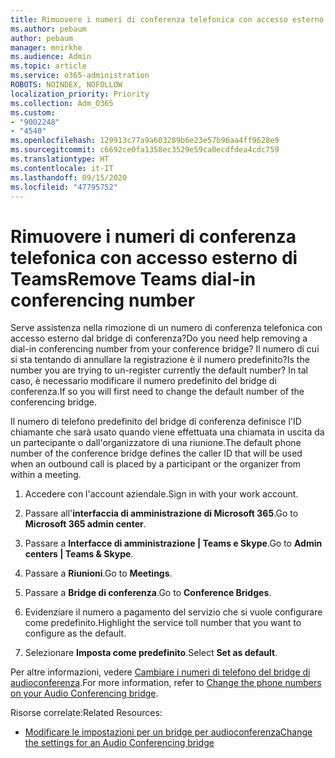 ```yaml
---
title: Rimuovere i numeri di conferenza telefonica con accesso esterno di Teams
ms.author: pebaum
author: pebaum
manager: mnirkhe
ms.audience: Admin
ms.topic: article
ms.service: o365-administration
ROBOTS: NOINDEX, NOFOLLOW
localization_priority: Priority
ms.collection: Adm_O365
ms.custom:
- "9002248"
- "4540"
ms.openlocfilehash: 129913c77a9a603289b6e23e57b96aa4ff9628e9
ms.sourcegitcommit: c6692ce0fa1358ec3529e59ca0ecdfdea4cdc759
ms.translationtype: HT
ms.contentlocale: it-IT
ms.lasthandoff: 09/15/2020
ms.locfileid: "47795752"
---
```

# <a name="remove-teams-dial-in-conferencing-number"></a><span data-ttu-id="ad95d-102">Rimuovere i numeri di conferenza telefonica con accesso esterno di Teams</span><span class="sxs-lookup"><span data-stu-id="ad95d-102">Remove Teams dial-in conferencing number</span></span>

<span data-ttu-id="ad95d-103">Serve assistenza nella rimozione di un numero di conferenza telefonica con accesso esterno dal bridge di conferenza?</span><span class="sxs-lookup"><span data-stu-id="ad95d-103">Do you need help removing a dial-in conferencing number from your conference bridge?</span></span> <span data-ttu-id="ad95d-104">Il numero di cui si sta tentando di annullare la registrazione è il numero predefinito?</span><span class="sxs-lookup"><span data-stu-id="ad95d-104">Is the number you are trying to un-register currently the default number?</span></span> <span data-ttu-id="ad95d-105">In tal caso, è necessario modificare il numero predefinito del bridge di conferenza.</span><span class="sxs-lookup"><span data-stu-id="ad95d-105">If so you will first need to change the default number of the conferencing bridge.</span></span>

<span data-ttu-id="ad95d-106">Il numero di telefono predefinito del bridge di conferenza definisce l'ID chiamante che sarà usato quando viene effettuata una chiamata in uscita da un partecipante o dall'organizzatore di una riunione.</span><span class="sxs-lookup"><span data-stu-id="ad95d-106">The default phone number of the conference bridge defines the caller ID that will be used when an outbound call is placed by a participant or the organizer from within a meeting.</span></span>

1. <span data-ttu-id="ad95d-107">Accedere con l'account aziendale.</span><span class="sxs-lookup"><span data-stu-id="ad95d-107">Sign in with your work account.</span></span>

2. <span data-ttu-id="ad95d-108">Passare all'**interfaccia di amministrazione di Microsoft 365**.</span><span class="sxs-lookup"><span data-stu-id="ad95d-108">Go to **Microsoft 365 admin center**.</span></span>

3. <span data-ttu-id="ad95d-109">Passare a **Interfacce di amministrazione | Teams e Skype**.</span><span class="sxs-lookup"><span data-stu-id="ad95d-109">Go to **Admin centers | Teams & Skype**.</span></span>

4. <span data-ttu-id="ad95d-110">Passare a **Riunioni**.</span><span class="sxs-lookup"><span data-stu-id="ad95d-110">Go to **Meetings**.</span></span>

5. <span data-ttu-id="ad95d-111">Passare a **Bridge di conferenza**.</span><span class="sxs-lookup"><span data-stu-id="ad95d-111">Go to **Conference Bridges**.</span></span>

6. <span data-ttu-id="ad95d-112">Evidenziare il numero a pagamento del servizio che si vuole configurare come predefinito.</span><span class="sxs-lookup"><span data-stu-id="ad95d-112">Highlight the service toll number that you want to configure as the default.</span></span>

7. <span data-ttu-id="ad95d-113">Selezionare **Imposta come predefinito**.</span><span class="sxs-lookup"><span data-stu-id="ad95d-113">Select **Set as default**.</span></span>

<span data-ttu-id="ad95d-114">Per altre informazioni, vedere [Cambiare i numeri di telefono del bridge di audioconferenza](https://docs.microsoft.com/microsoftteams/change-the-phone-numbers-on-your-audio-conferencing-bridge).</span><span class="sxs-lookup"><span data-stu-id="ad95d-114">For more information, refer to [Change the phone numbers on your Audio Conferencing bridge](https://docs.microsoft.com/microsoftteams/change-the-phone-numbers-on-your-audio-conferencing-bridge).</span></span>

<span data-ttu-id="ad95d-115">Risorse correlate:</span><span class="sxs-lookup"><span data-stu-id="ad95d-115">Related Resources:</span></span>

- [<span data-ttu-id="ad95d-116">Modificare le impostazioni per un bridge per audioconferenza</span><span class="sxs-lookup"><span data-stu-id="ad95d-116">Change the settings for an Audio Conferencing bridge</span></span>](https://docs.microsoft.com/microsoftteams/change-the-settings-for-an-audio-conferencing-bridge)
